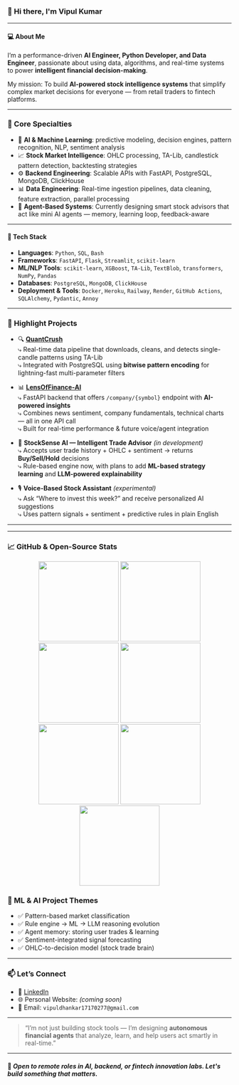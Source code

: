 ### 👋 Hi there, I'm Vipul Kumar

---

#### 💻 About Me

I’m a performance-driven **AI Engineer, Python Developer, and Data Engineer**, passionate about using data, algorithms, and real-time systems to power **intelligent financial decision-making**.

My mission: To build **AI-powered stock intelligence systems** that simplify complex market decisions for everyone — from retail traders to fintech platforms.

---

### 🧠 Core Specialties

- 🤖 **AI & Machine Learning**: predictive modeling, decision engines, pattern recognition, NLP, sentiment analysis
- 📈 **Stock Market Intelligence**: OHLC processing, TA-Lib, candlestick pattern detection, backtesting strategies
- ⚙️ **Backend Engineering**: Scalable APIs with FastAPI, PostgreSQL, MongoDB, ClickHouse
- 📊 **Data Engineering**: Real-time ingestion pipelines, data cleaning, feature extraction, parallel processing
- 🧩 **Agent-Based Systems**: Currently designing smart stock advisors that act like mini AI agents — memory, learning loop, feedback-aware

---

#### 🧰 Tech Stack

- **Languages**: `Python`, `SQL`, `Bash`
- **Frameworks**: `FastAPI`, `Flask`, `Streamlit`, `scikit-learn`
- **ML/NLP Tools**: `scikit-learn`, `XGBoost`, `TA-Lib`, `TextBlob`, `transformers`, `NumPy`, `Pandas`
- **Databases**: `PostgreSQL`, `MongoDB`, `ClickHouse`
- **Deployment & Tools**: `Docker`, `Heroku`, `Railway`, `Render`, `GitHub Actions`, `SQLAlchemy`, `Pydantic`, `Annoy`

---

### 🚀 Highlight Projects

- 🔍 **[QuantCrush](https://github.com/Vipul4765/QuantCrush)**  
  ⤷ Real-time data pipeline that downloads, cleans, and detects single-candle patterns using TA-Lib  
  ⤷ Integrated with PostgreSQL using **bitwise pattern encoding** for lightning-fast multi-parameter filters

- 📊 **[LensOfFinance-AI](https://github.com/Vipul4765/LensOfFinance-AI)**  
  ⤷ FastAPI backend that offers `/company/{symbol}` endpoint with **AI-powered insights**  
  ⤷ Combines news sentiment, company fundamentals, technical charts — all in one API call  
  ⤷ Built for real-time performance & future voice/agent integration

- 🧠 **StockSense AI — Intelligent Trade Advisor** *(in development)*  
  ⤷ Accepts user trade history + OHLC + sentiment → returns **Buy/Sell/Hold** decisions  
  ⤷ Rule-based engine now, with plans to add **ML-based strategy learning** and **LLM-powered explainability**

- 🎙️ **Voice-Based Stock Assistant** *(experimental)*  
  ⤷ Ask “Where to invest this week?” and receive personalized AI suggestions  
  ⤷ Uses pattern signals + sentiment + predictive rules in plain English

---

---

### 📈 GitHub & Open-Source Stats

<div align="center">
  <!-- Total contributions -->
  <img src="https://github-readme-stats.vercel.app/api?username=Vipul4765&show_icons=true&theme=radical" height="180px"/>

  <!-- Top languages -->
  <img src="https://github-readme-stats.vercel.app/api/top-langs/?username=Vipul4765&layout=compact&theme=radical" height="180px"/>

  <!-- Streak stats -->
  <img src="https://github-readme-streak-stats.herokuapp.com/?user=Vipul4765&theme=radical" height="180px"/>

  <!-- Detailed activity -->
  <img src="https://github-profile-summary-cards.vercel.app/api/cards/profile-details?username=Vipul4765&theme=radical" height="180px"/>

  <!-- Commits per repo -->
  <img src="https://github-profile-summary-cards.vercel.app/api/cards/repos-per-language?username=Vipul4765&theme=radical" height="180px"/>

  <!-- Most used languages -->
  <img src="https://github-profile-summary-cards.vercel.app/api/cards/most-commit-language?username=Vipul4765&theme=radical" height="180px"/>

  <!-- Activity by time -->
  <img src="https://github-profile-summary-cards.vercel.app/api/cards/productive-time?username=Vipul4765&theme=radical&utcOffset=+5.5" height="180px"/>
</div>


### 🤖 ML & AI Project Themes

- ✅ Pattern-based market classification
- ✅ Rule engine → ML → LLM reasoning evolution
- ✅ Agent memory: storing user trades & learning
- ✅ Sentiment-integrated signal forecasting
- ✅ OHLC-to-decision model (stock trade brain)

---

### 📫 Let’s Connect

- 💼 [LinkedIn](https://www.linkedin.com/in/vipul-kumar-5861221b9/)
- 🌐 Personal Website: *(coming soon)*  
- 📧 Email: `vipuldhankar17170277@gmail.com`

---

> “I’m not just building stock tools — I’m designing **autonomous financial agents** that analyze, learn, and help users act smartly in real-time.”

---

#### 🦾 *Open to remote roles in AI, backend, or fintech innovation labs. Let's build something that matters.*

